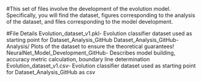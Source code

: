 #This set of files involve the development of the evolution model. 
Specifically, you will find the dataset, figures corresponding to the analysis of the dataset, and files corresponding to the model development.

#File Details
Evolution_dataset_v1.pkl- Evolution classifier dataset used as starting point for Dataset_Analysis_GitHub
Dataset_Analysis_GitHub- Analysis/ Plots of the dataset to ensure the theoretical guarantees!
NeuralNet_Model_Development_GitHub- Describes model building, accuracy metric calculation, boundary line determination
Evolution_dataset_v1.csv- Evolution classifier dataset used as starting point for Dataset_Analysis_GitHub as csv
